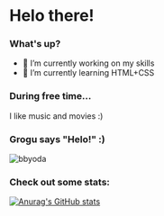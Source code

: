 # Helo there!

### What's up?
- 🔭 I’m currently working on my skills
- 🌱 I’m currently learning HTML+CSS

### During free time...
I like music and movies :)

### Grogu says "Helo!" :)
![bbyoda](https://user-images.githubusercontent.com/109150646/179828406-230d1116-d4bf-4082-83f5-3e080165e7e3.jpg)

### Check out some stats:
[![Anurag's GitHub stats](https://github-readme-stats.vercel.app/api?username=plasterek)](https://github.com/anuraghazra/github-readme-stats)
